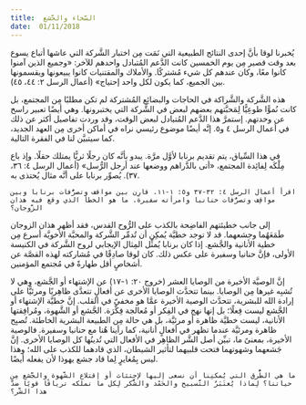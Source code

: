 ```yaml
---
title:  السَّخاء والجَّشع
date:  01/11/2018
---
```


يُخبرنا لوقا بأنَّ إحدى النتائج الطبيعية التي نَمَت مِن اختبار الشَّركة التي عاشها أتباع يسوع بعد وقت قصير مِن يوم الخمسين كانت الدَّعم المُتبادل واحدهم للآخر: «وجميع الذين آمنوا كانوا معًا، وكان عندهم كل شيء مُشتركًا. والأملاك والمقتنيات كانوا يبيعونها ويقسمونها بين الجميع، كما يكون لكل واحد إحتياج» (أعمال الرسل ٢: ٤٤، ٤٥).

هذه الشَّركة والشَّراكة في الحاجات والبضائِع المُشتركة لم تكن مطلبًا مِن المجتمع، بل كانت نُموًّا طوعِيًّا لِمَحبَّتهم بعضهم لبعض في الشَّركة التي يختبرونها. وهي أيضًا تعبير راسخ عن وحدتهم. إستمرَّ هذا الدَّعم المُتبادل لبعض الوقت، وقد وردت تفاصيل أكثر عن ذلك في أعمال الرسل ٤ و٥. إنَّه أيضًا موضوع رئيسي نراه في أماكن أخرى مِن العهد الجديد، كما سيتبيَّن لنا في الفقرة التالية.

في هذا السِّياق، يتم تقديم برنابا لأوَّل مرَّة. يبدو بأنَّه كان رجلًا ثريًّا يمتلك حقلًا. وإذ باع مِلْكَه لِفائِدة المجتمع، «أتى بالدَّراهم ووضعها عند أرجل الرُّسل» (أعمال الرسل ٤: ٣٦، ٣٧). يُصوِّر برنابا على أنَّه مثال يُحتذى به.

`اقرأ أعمال الرسل ٤: ٣٢-٣٧ و٥: ١-١١. قارِن بين مواقف وتصرُّفات برنابا وبين مواقِف وتصرُّفات حنانيا وامرأته سفيرة. ما هو الخطأ الذي وقع فيه هذان الزَّوجان؟`

إلى جانب خطيئتهم الفاضِحة بالكذب على الرُّوح القدس، فقد أظهر هذان الزوجان طَمَعَهُما وجشعهما. قد لا توجد خطيَّة يُمكِن أن تُدمِّر الشَّركة والمحبَّة الأخويَّة أسرع مِن خطية الأنانية والجَّشع. إذا كان برنابا يُمثِّل المِثال الإيجابي لروح الشَّركة في الكنيسة الأولى، فإنَّ حنانيا وسفيرة على عكس ذلك. كان لوقا صادِقًا في مُشاركته لهذه القصَّة عن أشخاصٍ أقل طهارةً في مُجتمع المؤمنين.

إنَّ الوصيَّة الأخيرة من الوصايا العشر (خروج ٢٠: ١-١٧) عن الإشتهاء أو الجَّشع، وهي لا تُشبِه غيرها مِن الوصايا. بينما تتحدَّث الوصايا الأخرى عن أفعالٍ تتعدَّى ظاهِريًا ومرئيًّا على إرادة الله للبشرية، تتحدَّث الوصية الأخيرة عمَّا هو مخفيّ في القلب. إنَّ خطيَّة الإشتهاء أو الجَّشع ليست فِعلًا؛ بل إنها نهج في الفِكر أو مُعالجة فِكْرَة. الجَّشع أو الشَّهوة، ومُرافِقتها الأنانية، ليست خطيَّة ظاهرة أو مرئيَّة، بل هي حالة مِن الطبيعة البشرية الخاطئة. تُصبِح ظاهرة ومرئيَّة عندما تظهر في أفعالٍ أنانية، كما رأينا هُنا مع حنانيا وسفيرة. فالوصية الأخيرة، بمعنىً ما، تبيِّن أصل الشَّر الظاهِر في الأفعال التي تُدينُها كل الوصايا الأخرى. إنَّ جَشعهما وشهوتهما فتحت قلبيهما لتأثير الشيطان، الذي قادهما للكذب على الله؛ وهذا ليس بِمُغايرٍ لِما قاد جشع يهوذا لأن يفعله أيضًا.

`ما هي الطُّرق التي يُمكنِنا أن نسعى إليها لإجتثاث أو إقتلاع الشَّهوة والجَّشع مِن حياتنا؟ لِماذا يُعتَبَرُ التَّسبيح والحَمْد والشُّكر لِكل ما نملكه ترياقًا قويًا ضدَّ هذا الشَّر؟`